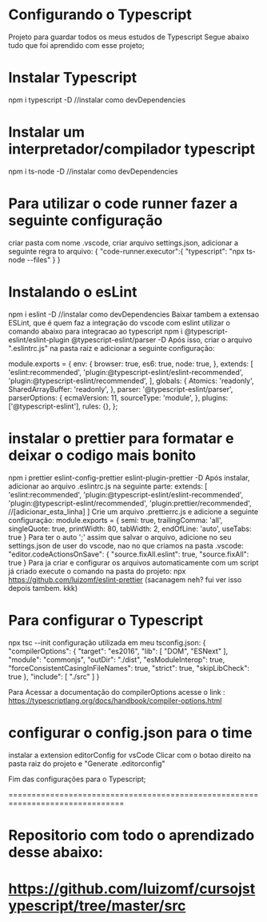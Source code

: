 # Configurando o Typescript
Projeto para guardar todos os meus estudos de Typescript
Segue abaixo tudo que foi aprendido com esse projeto;

# Instalar Typescript
npm i typescript -D //instalar como devDependencies

# Instalar um interpretador/compilador typescript
npm i ts-node -D //instalar como devDependencies

# Para utilizar o code runner fazer a seguinte configuração
criar pasta com nome .vscode, criar arquivo settings.json, adicionar a seguinte regra to arquivo:
{
    "code-runner.executor":{
        "typescript": "npx ts-node --files"
    }
}

# Instalando o esLint
npm i eslint -D //instalar como devDependencies
Baixar tambem a extensao ESLint, que é quem faz a integração do vscode com eslint
utilizar o comando abaixo para integracao ao typescript
npm i @typescript-eslint/eslint-plugin @typescript-eslint/parser -D
Após isso, criar o arquivo ".eslintrc.js" na pasta raiz e adicionar a seguinte configuração:

module.exports = {
    env: {
        browser: true,
        es6: true,
        node: true,
    },
    extends: [
        'eslint:recommended',
        'plugin:@typescript-eslint/eslint-recommended',
        'plugin:@typescript-eslint/recommended',
    ],
    globals: {
        Atomics: 'readonly',
        SharedArrayBuffer: 'readonly',
    },
    parser: '@typescript-eslint/parser',
    parserOptions: {
        ecmaVersion: 11,
        sourceType: 'module',
    },
    plugins: ['@typescript-eslint'],
    rules: {},
};

# instalar o prettier para formatar e deixar o codigo mais bonito
npm i prettier eslint-config-prettier eslint-plugin-prettier -D
Após instalar, adicionar ao arquivo .eslintrc.js na seguinte parte:
extends: [
        'eslint:recommended',
        'plugin:@typescript-eslint/eslint-recommended',
        'plugin:@typescript-eslint/recommended',
        'plugin:prettier/recommended', //[adicionar_esta_linha]
    ]
Crie um arquivo .prettierrc.js e adicione a seguinte configuração:
module.exports = {
    semi: true,
    trailingComma: 'all',
    singleQuote: true,
    printWidth: 80,
    tabWidth: 2,
    endOfLine: 'auto',
    useTabs: true
}
Para ter o auto ';' assim que salvar o arquivo, adicione no seu settings.json de user do vscode, nao no que criamos na pasta .vscode:
"editor.codeActionsOnSave": {
        "source.fixAll.eslint": true,
        "source.fixAll": true
    }
Para ja criar e configurar os arquivos automaticamente com um script já criado execute o comando na pasta do projeto:
npx https://github.com/luizomf/eslint-prettier (sacanagem neh? fui ver isso depois tambem. kkk)

# Para configurar o Typescript
npx tsc --init
configuração utilizada em meu tsconfig.json:
{
  "compilerOptions": {
    "target": "es2016",
    "lib": [
      "DOM",
      "ESNext"
    ],
    "module": "commonjs",
    "outDir": "./dist",
    "esModuleInterop": true,
    "forceConsistentCasingInFileNames": true,
    "strict": true,
    "skipLibCheck": true
  },
  "include": [
    "./src"
  ]
}

Para Acessar a documentação do compilerOptions acesse o link :
https://typescriptlang.org/docs/handbook/compiler-options.html

# configurar o config.json para o time
instalar a extension editorConfig for vsCode
Clicar com o botao direito na pasta raiz do projeto e "Generate .editorconfig"

Fim das configurações para o Typescript;

===============================================================================
# Repositorio com todo o aprendizado desse  abaixo:
https://github.com/luizomf/cursojstypescript/tree/master/src
===============================================================================
